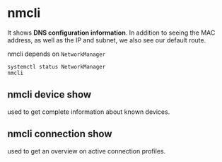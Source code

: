 # nmcli
It shows <b>DNS configuration information</b>. In addition to seeing the MAC address,
as well as the IP and subnet, we also see our default route.

nmcli depends on `NetworkManager`

```
systemctl status NetworkManager
nmcli
```

## nmcli device show
used to get complete information about known devices.

## nmcli connection show
used to get an overview on active connection profiles.

